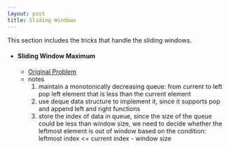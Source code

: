 ```yaml
---
layout: post
title: Sliding Windows
---
```


This section includes the tricks that handle the sliding windows.

- #### Sliding Window Maximum

    - [Original Problem](https://www.lintcode.com/problem/sliding-window-maximum/description)
    - notes
        1. maintain a monotonically decreasing queue: from current to left pop left element that is less than the current element
        2. use deque data structure to implement it, since it supports pop and append left and right functions
        3. store the index of data in queue, since the size of the queue could be less than window size, we need to decide whether the leftmost element is out of window based on the condition: leftmost index <= current index - window size
